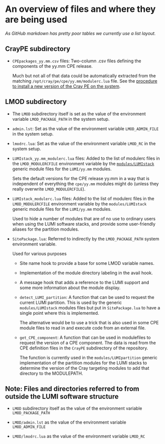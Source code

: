 # An overview of files and where they are being used

*As GitHub markdown has pretty poor tables we currently use a list layout.*

## CrayPE subdirectory

  * ``CPEpackages_yy.mm.csv`` files: Two-column .csv files defining the components
    of the yy.mm CPE release.

    Much but not all of that data could be automatically extracted from the matching
    ``/opt/cray/pe/cpe/yy.mm/modulerc.lua`` file. See the [procedure to install a new
    version of the Cray PE on the system](procedures.md#-installing-a-new-version-of-the-Cray-PE-on-the-system).

## LMOD subdirectory

  * The ``LMOD`` subdirectory itself is set as the value of the environment variable
    ``LMOD_PACKAGE_PATH`` in the system setup.

  *  ``admin.lst``: Set as the value of the environment variable ``LMOD_ADMIN_FILE``
     in the system setup.

  * ``lmodrc.lua``: Set as the value of the environment variable ``LMOD_RC``
     in the system setup.

  * ``LUMIstack_yy.mm_modulerc.lua`` files: Added to the list of modulerc files in
    the ``LMOD_MODULERCFILE`` environment variable by the
    [``modules/LUMIstack``](../modules/LUMIstack) generic
    module files for the ``LUMI/yy.mm`` modules.

    Sets the default versions for the CPE release yy.mm in a way that is independent
    of everything the ``cpe/yy.mm`` modules might do (unless they really overwrite
    ``LMOD_MODULERCFILE``).

  * ``LUMIstack_modulerc.lua`` files: Added to the list of modulerc files in
    the ``LMOD_MODULERCFILE`` environment variable by the ``modules/LUMIstack`` generic
    module files for the ``LUMI/yy.mm`` modules.

    Used to hide a number of modules that are of no use to ordinary users when using
    the LUMI software stacks, and provide some user-friendly aliases for the partition
    modules.

  * ``SitePackage.lua``: Referred to indirectly by the ``LMOD_PACKAGE_PATH`` system
    environment variable.

    Used for various purposes

      * Site name hook to provide a base for some LMOD variable names.

      * Implementation of the module directory labeling in the avail hook.

      * A message hook that adds a reference to the LUMI support and some more information
        about the module display.

      * ``detect_LUMI_partition``: A function that can be used to request the current LUMI
        partition. This is used by the generic ``modules/LUMIstack`` modules files but put
        in ``SitePackage.lua`` to have a single point where this is implemented.

        The alternative would be to use a trick that is also used in some CPE module
        files to read in and execute code from an external file.

      * ``get_CPE_component``: A function that can be used in modulefiles to request
        the version of a CPE component. The data is read from the CPE definition files
        in the ``CrayPE`` subdirectory of the repository.

        The function is currently used in the ``modules/LUMIpartition`` generic implementation
        of the partition modules for the LUMI stacks to determine the version of the
        Cray targeting modules to add that directory to the MODULEPATH.


## Note: Files and directories referred to from outside the LUMI software structure

  * ``LMOD`` subdirectory itself as the value of the environment variable
    ``LMOD_PACKAGE_PATH``

  * ``LMOD/admin.lst`` as the value of the environment variable ``LMOD_ADMIN_FILE``

  * ``LMOD/lmodrc.lua`` as the value of the environment variable ``LMOD_RC``

